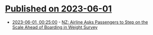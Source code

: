 # [Published on 2023-06-01](index.md)

* [2023-06-01, 00:25:00](https://soylentnews.org/article.pl?sid=23/05/31/1746248&from=rss) - [NZ: Airline Asks Passengers to Step on the Scale Ahead of Boarding in Weight Survey](https://soylentnews.org/article.pl?sid=23/05/31/1746248&from=rss)
